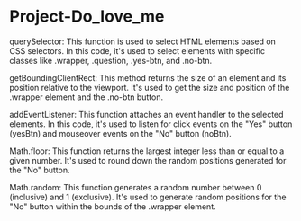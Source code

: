 # Project-Do_love_me

querySelector: This function is used to select HTML elements based on CSS selectors. In this code, it's used to select elements with specific classes like .wrapper, .question, .yes-btn, and .no-btn.

getBoundingClientRect: This method returns the size of an element and its position relative to the viewport. It's used to get the size and position of the .wrapper element and the .no-btn button.

addEventListener: This function attaches an event handler to the selected elements. In this code, it's used to listen for click events on the "Yes" button (yesBtn) and mouseover events on the "No" button (noBtn).

Math.floor: This function returns the largest integer less than or equal to a given number. It's used to round down the random positions generated for the "No" button.

Math.random: This function generates a random number between 0 (inclusive) and 1 (exclusive). It's used to generate random positions for the "No" button within the bounds of the .wrapper element.
